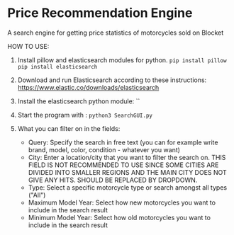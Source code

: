 # Price Recommendation Engine
A search engine for getting price statistics of motorcycles sold on Blocket


HOW TO USE:

1. Install pillow and elasticsearch modules for python.
`pip install pillow`
`pip install elasticsearch`

2. Download and run Elasticsearch according to these instructions: https://www.elastic.co/downloads/elasticsearch 

3. Install the elasticsearch python module: ``

3. Start the program with :
`python3 SearchGUI.py`

4. What you can filter on in the fields:
   - Query: Specify the search in free text (you can for example write brand, model, color, condition - whatever you want)
   - City: Enter a location/city that you want to filter the search on. THIS FIELD IS NOT RECOMMENDED TO USE SINCE SOME CITIES ARE DIVIDED INTO SMALLER REGIONS AND THE MAIN CITY DOES NOT GIVE ANY HITS. SHOULD BE REPLACED BY DROPDOWN.
   - Type: Select a specific motorcycle type or search amongst all types ("All")
   - Maximum Model Year: Select how new motorcycles you want to include in the search result
   - Minimum Model Year: Select how old motorcycles you want to include in the search result
